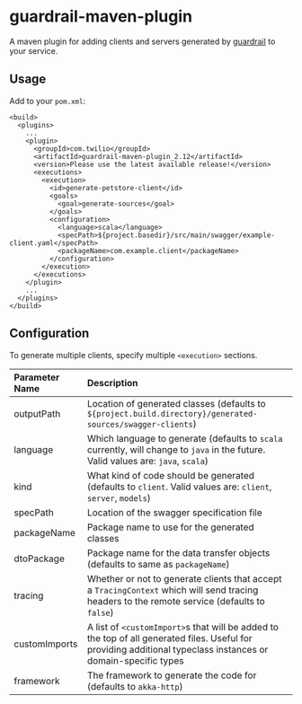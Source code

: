 guardrail-maven-plugin
======================

A maven plugin for adding clients and servers generated by [guardrail](https://github.com/twilio/guardrail) to your service.

Usage
-----

Add to your `pom.xml`:
```
<build>
  <plugins>
    ...
    <plugin>
      <groupId>com.twilio</groupId>
      <artifactId>guardrail-maven-plugin_2.12</artifactId>
      <version>Please use the latest available release!</version>
      <executions>
        <execution>
          <id>generate-petstore-client</id>
          <goals>
            <goal>generate-sources</goal>
          </goals>
          <configuration>
            <language>scala</language>
            <specPath>${project.basedir}/src/main/swagger/example-client.yaml</specPath>
            <packageName>com.example.client</packageName>
          </configuration>
        </execution>
      </executions>
    </plugin>
    ...
  </plugins>
</build>
```

## Configuration

To generate multiple clients, specify multiple `<execution>` sections.

| Parameter Name | Description |
|:---------------|:------------|
| outputPath | Location of generated classes (defaults to `${project.build.directory}/generated-sources/swagger-clients`) |
| language | Which language to generate (defaults to `scala` currently, will change to `java` in the future. Valid values are: `java`, `scala`) |
| kind | What kind of code should be generated (defaults to `client`. Valid values are: `client`, `server`, `models`) |
| specPath | Location of the swagger specification file |
| packageName | Package name to use for the generated classes |
| dtoPackage | Package name for the data transfer objects (defaults to same as `packageName`) |
| tracing | Whether or not to generate clients that accept a `TracingContext` which will send tracing headers to the remote service (defaults to `false`) |
| customImports | A list of `<customImport>`s that will be added to the top of all generated files. Useful for providing additional typeclass instances or domain-specific types |
| framework | The framework to generate the code for (defaults to `akka-http`) |
